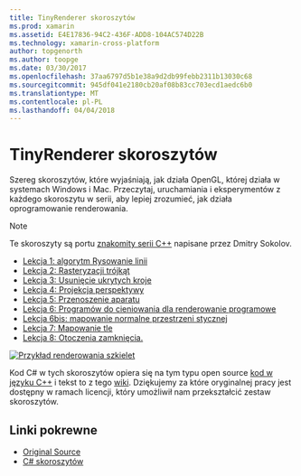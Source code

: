 ```yaml
---
title: TinyRenderer skoroszytów
ms.prod: xamarin
ms.assetid: E4E17836-94C2-436F-ADD8-104AC574D22B
ms.technology: xamarin-cross-platform
author: topgenorth
ms.author: toopge
ms.date: 03/30/2017
ms.openlocfilehash: 37aa6797d5b1e38a9d2db99febb2311b13030c68
ms.sourcegitcommit: 945df041e2180cb20af08b83cc703ecd1aedc6b0
ms.translationtype: MT
ms.contentlocale: pl-PL
ms.lasthandoff: 04/04/2018
---
```

# <a name="tinyrenderer-workbooks"></a>TinyRenderer skoroszytów

Szereg skoroszytów, które wyjaśniają, jak działa OpenGL, której działa w systemach Windows i Mac. Przeczytaj, uruchamiania i eksperymentów z każdego skoroszytu w serii, aby lepiej zrozumieć, jak działa oprogramowanie renderowania.

> [!NOTE]
> Te skoroszyty są portu [znakomity serii C++](https://github.com/ssloy/tinyrenderer/wiki) napisane przez Dmitry Sokolov.

-    [Lekcja 1: algorytm Rysowanie linii](https://developer.xamarin.com/workbooks/graphics/tiny-renderer/lesson1.workbook)
-    [Lekcja 2: Rasteryzacji trójkąt](https://developer.xamarin.com/workbooks/graphics/tiny-renderer/lesson2.workbook)
-    [Lekcja 3: Usunięcie ukrytych kroje](https://developer.xamarin.com/workbooks/graphics/tiny-renderer/lesson3.workbook)
-    [Lekcja 4: Projekcja perspektywy](https://developer.xamarin.com/workbooks/graphics/tiny-renderer/lesson4.workbook)
-    [Lekcja 5: Przenoszenie aparatu](https://developer.xamarin.com/workbooks/graphics/tiny-renderer/lesson5.workbook)
-    [Lekcja 6: Programów do cieniowania dla renderowanie programowe](https://developer.xamarin.com/workbooks/graphics/tiny-renderer/lesson6.workbook)
-    [Lekcja 6bis: mapowanie normalne przestrzeni stycznej](https://developer.xamarin.com/workbooks/graphics/tiny-renderer/lesson6bis.workbook)
-    [Lekcja 7: Mapowanie tle](https://developer.xamarin.com/workbooks/graphics/tiny-renderer/lesson7.workbook)
-    [Lekcja 8: Otoczenia zamknięcia.](https://developer.xamarin.com/workbooks/graphics/tiny-renderer/lesson8.workbook)

[![](tinyrenderer-images/tinyrenderer-sml.png "Przykład renderowania szkielet")](tinyrenderer-images/tinyrenderer.png#lightbox)

Kod C# w tych skoroszytów opiera się na tym typu open source [kod w języku C++](https://github.com/ssloy/tinyrenderer) i tekst to z tego [wiki](https://github.com/ssloy/tinyrenderer/wiki/). Dziękujemy za które oryginalnej pracy jest dostępny w ramach licencji, który umożliwił nam przekształcić zestaw skoroszytów.


## <a name="related-links"></a>Linki pokrewne

- [Original Source](https://github.com/ssloy/tinyrenderer/blob/master/README.md)
- [C# skoroszytów](https://github.com/xamarin/Workbooks/tree/master/graphics/tiny-renderer)
